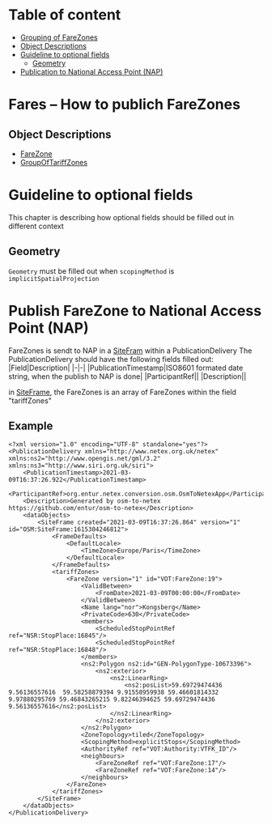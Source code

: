 # Table of content
- [Grouping of FareZones](#grouping-of-farezones)
- [Object Descriptions](#object-descriptions)
- [Guideline to optional fields](#guideline-to-optional-fields)
  - [Geometry](#geometry)
- [Publication to National Access Point (NAP)](#publish-farezone-to-national-access-point-nap)

# Fares – How to publich FareZones
## Object Descriptions
- [FareZone](/10-Objects/FareZone.markdown)
- [GroupOfTariffZones](/10-Objects/GroupOfTariffZones.markdown)

# Guideline to optional fields
This chapter is describing how optional fields should be filled out in different context
## Geometry
`Geometry` must be filled out when `scopingMethod` is `implicitSpatialProjection`


# Publish FareZone to National Access Point (NAP)
FareZones is sendt to NAP in a [SiteFram](/01-Frames/03-SiteFrame.markdown) within a PublicationDelivery
The PublicationDelivery should have the following fields filled out:
|Field|Description|
|-|-|
|PublicationTimestamp|ISO8601 formated date string, when the publish to NAP is done|
|ParticipantRef||
|Description||

in [SiteFrame](/01-Frames/03-SiteFrame.markdown), the FareZones is an array of FareZones within the field "tariffZones"

## Example
    <?xml version="1.0" encoding="UTF-8" standalone="yes"?>
    <PublicationDelivery xmlns="http://www.netex.org.uk/netex" xmlns:ns2="http://www.opengis.net/gml/3.2" xmlns:ns3="http://www.siri.org.uk/siri">
        <PublicationTimestamp>2021-03-09T16:37:26.922</PublicationTimestamp>
        <ParticipantRef>org.entur.netex.conversion.osm.OsmToNetexApp</ParticipantRef>
        <Description>Generated by osm-to-netex https://github.com/entur/osm-to-netex</Description>
        <dataObjects>
            <SiteFrame created="2021-03-09T16:37:26.864" version="1" id="OSM:SiteFrame:1615304246812">
                <FrameDefaults>
                    <DefaultLocale>
                        <TimeZone>Europe/Paris</TimeZone>
                    </DefaultLocale>
                </FrameDefaults>
                <tariffZones>
                    <FareZone version="1" id="VOT:FareZone:19">
                        <ValidBetween>
                            <FromDate>2021-03-09T00:00:00</FromDate>
                        </ValidBetween>
                        <Name lang="nor">Kongsberg</Name>
                        <PrivateCode>630</PrivateCode>
                        <members>
                            <ScheduledStopPointRef ref="NSR:StopPlace:16845"/>
                            <ScheduledStopPointRef ref="NSR:StopPlace:16848"/>
                        </members>
                        <ns2:Polygon ns2:id="GEN-PolygonType-10673396">
                            <ns2:exterior>
                                <ns2:LinearRing>
                                    <ns2:posList>59.69729474436 9.56136557616  59.58258879394 9.91558959938 59.46601814332 9.97880295769 59.46843265215 9.82246394625 59.69729474436 9.56136557616</ns2:posList>
                                </ns2:LinearRing>
                            </ns2:exterior>
                        </ns2:Polygon>
                        <ZoneTopology>tiled</ZoneTopology>
                        <ScopingMethod>explicitStops</ScopingMethod>
                        <AuthorityRef ref="VOT:Authority:VTFK_ID"/>
                        <neighbours>
                            <FareZoneRef ref="VOT:FareZone:17"/>
                            <FareZoneRef ref="VOT:FareZone:14"/>
                        </neighbours>
                    </FareZone>
                </tariffZones>
            </SiteFrame>
        </dataObjects>
    </PublicationDelivery>


